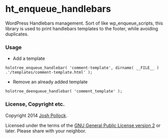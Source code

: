 # ht_enqueue_handlebars

WordPress Handlebars management. Sort of like wp_enqueue_scripts, this library is used to print handlebars templates to the footer, while avoiding duplicates.

### Usage
* Add a template

`holotree_enqueue_handlebar( 'comment-template', dirname( __FILE__ ) .'/templates/comment-template.html' );` 

* Remove an already added template

`holotree_deenqueue_handlebar( 'comment_template' );`


### License, Copyright etc.
Copyright 2014 [Josh Pollock](http://JoshPress.net).

Licensed under the terms of the [GNU General Public License version 2](http://www.gnu.org/licenses/gpl-2.0.html) or later. Please share with your neighbor.
